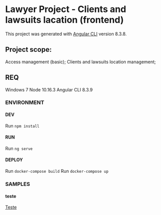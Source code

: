 # Lawyer Project - Clients and lawsuits lacation (frontend)

This project was generated with [Angular CLI](https://github.com/angular/angular-cli) version 8.3.8.

## Project scope:
Access management (basic);
Clients and lawsuits location management;

## REQ
Windows 7
Node 10.16.3
Angular CLI 8.3.9

### ENVIRONMENT

#### DEV
Run `npm install`

#### RUN
Run `ng serve`

#### DEPLOY
Run `docker-compose build`
Run `docker-compose up`

### SAMPLES

#### teste

[Teste](https://github.com/chenwulong/ADV20191127-frontend-angular-adv/blob/master/doc/images/teste.png)


